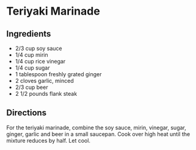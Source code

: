 # Teriyaki Marinade 

<!-- BEGIN content -->

## Ingredients

- 2/3 cup soy sauce
- 1/4 cup mirin
- 1/4 cup rice vinegar
- 1/4 cup sugar
- 1 tablespoon freshly grated ginger
- 2 cloves garlic, minced
- 2/3 cup beer
- 2 1/2 pounds flank steak

## Directions

For the teriyaki marinade, combine the soy sauce, mirin, vinegar, sugar, ginger, garlic and beer in a small saucepan. Cook over high heat until the mixture reduces by half. Let cool.

<!-- END content -->

